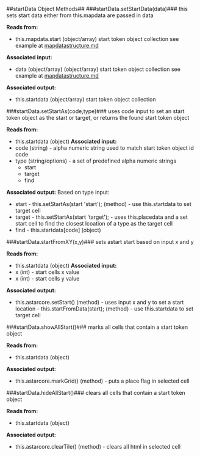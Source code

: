 ##startData Object Methods##
###startData.setStartData(data)###
this sets start data either from this.mapdata are passed in data 

**Reads from:** 
- this.mapdata.start (object/array) start token object collection see example at [mapdatastructure.md](https://github.com/slangberg/Datalous-Core/blob/master/datastructure.md)

**Associated input:** 
- data (object/array) (object/array) start token object collection see example at [mapdatastructure.md](https://github.com/slangberg/Datalous-Core/blob/master/datastructure.md)

**Associated output:**
- this.startdata (object/array) start token object collection

###startData.setStartAs(code,type)### 
uses code input to set an start token object as the start or target, or returns the found start token object

**Reads from:** 
- this.startdata (object) 
**Associated input:** 
- code (string) - alpha numeric string used to match start token object id code 
- type (string/options) - a set of predefined alpha numeric strings
    - start
    - target
    - find
  
**Associated output:** 
Based on type input:
- start - this.setStartAs(start 'start'); (method) - use this.startdata to set target cell
- target - this.setStartAs(start 'target'); - uses this.placedata and a set start cell to find the closest lcoation of a type as the target cell
- find - this.startdata[code] (object)


###startData.startFromXY(x,y)### 
sets astart start based on input x and y 

**Reads from:** 
- this.startdata (object) 
**Associated input:** 
- x (int) - start cells x value
- x (int) - start cells y value
  
**Associated output:** 
- this.astarcore.setStart() (method) - uses input x and y to set a start location - this.startFromData(start); (method) - use this.startdata to set target cell


###startData.showAllStart()### 
marks all cells that contain a start token object

**Reads from:** 
- this.startdata (object) 
  
**Associated output:** 
- this.astarcore.markGrid() (method) - puts a place flag in selected cell


###startData.hideAllStart()### 
clears all cells that contain a start token object

**Reads from:** 
- this.startdata (object) 
  
**Associated output:** 
- this.astarcore.clearTile() (method) - clears all html in selected cell
